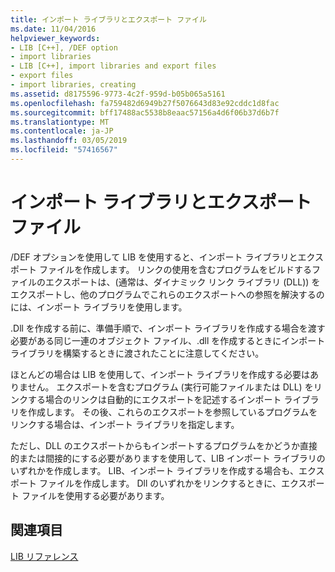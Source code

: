 ```yaml
---
title: インポート ライブラリとエクスポート ファイル
ms.date: 11/04/2016
helpviewer_keywords:
- LIB [C++], /DEF option
- import libraries
- LIB [C++], import libraries and export files
- export files
- import libraries, creating
ms.assetid: d8175596-9773-4c2f-959d-b05b065a5161
ms.openlocfilehash: fa759482d6949b27f5076643d83e92cddc1d8fac
ms.sourcegitcommit: bff17488ac5538b8eaac57156a4d6f06b37d6b7f
ms.translationtype: MT
ms.contentlocale: ja-JP
ms.lasthandoff: 03/05/2019
ms.locfileid: "57416567"
---
```

# <a name="working-with-import-libraries-and-export-files"></a>インポート ライブラリとエクスポート ファイル

/DEF オプションを使用して LIB を使用すると、インポート ライブラリとエクスポート ファイルを作成します。 リンクの使用を含むプログラムをビルドするファイルのエクスポートは、(通常は、ダイナミック リンク ライブラリ (DLL)) をエクスポートし、他のプログラムでこれらのエクスポートへの参照を解決するのには、インポート ライブラリを使用します。

.Dll を作成する前に、準備手順で、インポート ライブラリを作成する場合を渡す必要がある同じ一連のオブジェクト ファイル、.dll を作成するときにインポート ライブラリを構築するときに渡されたことに注意してください。

ほとんどの場合は LIB を使用して、インポート ライブラリを作成する必要はありません。 エクスポートを含むプログラム (実行可能ファイルまたは DLL) をリンクする場合のリンクは自動的にエクスポートを記述するインポート ライブラリを作成します。 その後、これらのエクスポートを参照しているプログラムをリンクする場合は、インポート ライブラリを指定します。

ただし、DLL のエクスポートからもインポートするプログラムをかどうか直接的または間接的にする必要がありますを使用して、LIB インポート ライブラリのいずれかを作成します。 LIB、インポート ライブラリを作成する場合も、エクスポート ファイルを作成します。 Dll のいずれかをリンクするときに、エクスポート ファイルを使用する必要があります。

## <a name="see-also"></a>関連項目

[LIB リファレンス](../../build/reference/lib-reference.md)
